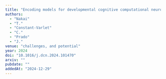 ```yaml
---
title: "Encoding models for developmental cognitive computational neuroscience: Promise"
authors:
  - "Nakai"
  - "T."
  - "Constant-Varlet"
  - "C."
  - "Prado"
  - "J."
venue: "challenges, and potential"
year: 2024
doi: "10.1016/j.dcn.2024.101470"
arxiv: ""
pubdate: ""
addedAt: "2024-12-29"
---
```


